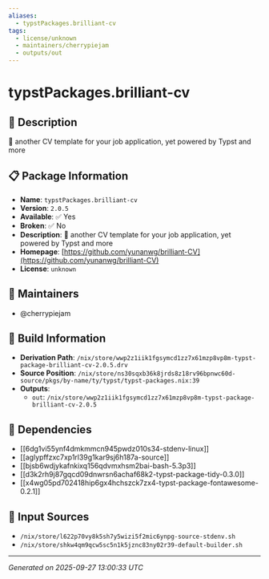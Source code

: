 ```yaml
---
aliases:
  - typstPackages.brilliant-cv
tags:
  - license/unknown
  - maintainers/cherrypiejam
  - outputs/out
---
```


# typstPackages.brilliant-cv

## 📝 Description

💼 another CV template for your job application, yet powered by Typst and more

## 📋 Package Information

- **Name**: `typstPackages.brilliant-cv`
- **Version**: `2.0.5`
- **Available**: ✅ Yes
- **Broken**: ✅ No
- **Description**: 💼 another CV template for your job application, yet powered by Typst and more
- **Homepage**: [https://github.com/yunanwg/brilliant-CV](https://github.com/yunanwg/brilliant-CV)
- **License**: `unknown`
## 👥 Maintainers

- @cherrypiejam


## 🔧 Build Information

- **Derivation Path**: `/nix/store/wwp2z1iik1fgsymcd1zz7x61mzp8vp8m-typst-package-brilliant-cv-2.0.5.drv`
- **Source Position**: `/nix/store/ns30sqxb36k8jrds8z18rv96bpnwc60d-source/pkgs/by-name/ty/typst/typst-packages.nix:39`
- **Outputs**:
  - `out`:  `/nix/store/wwp2z1iik1fgsymcd1zz7x61mzp8vp8m-typst-package-brilliant-cv-2.0.5`

## 🔗 Dependencies

- [[6dg1vi55ynf4dmkmmcn945pwdz010s34-stdenv-linux]]
- [[aglypffzxc7xp1rl39g1kar9sj6h187a-source]]
- [[bjsb6wdjykafnkixq156qdvmxhsm2bai-bash-5.3p3]]
- [[d3k2rh9j87gqcd09dnwrsn6achaf68k2-typst-package-tidy-0.3.0]]
- [[x4wg05pd702418hip6gx4hchszck7zx4-typst-package-fontawesome-0.2.1]]

## 📁 Input Sources

- `/nix/store/l622p70vy8k5sh7y5wizi5f2mic6ynpg-source-stdenv.sh`
- `/nix/store/shkw4qm9qcw5sc5n1k5jznc83ny02r39-default-builder.sh`

---
*Generated on 2025-09-27 13:00:33 UTC*

